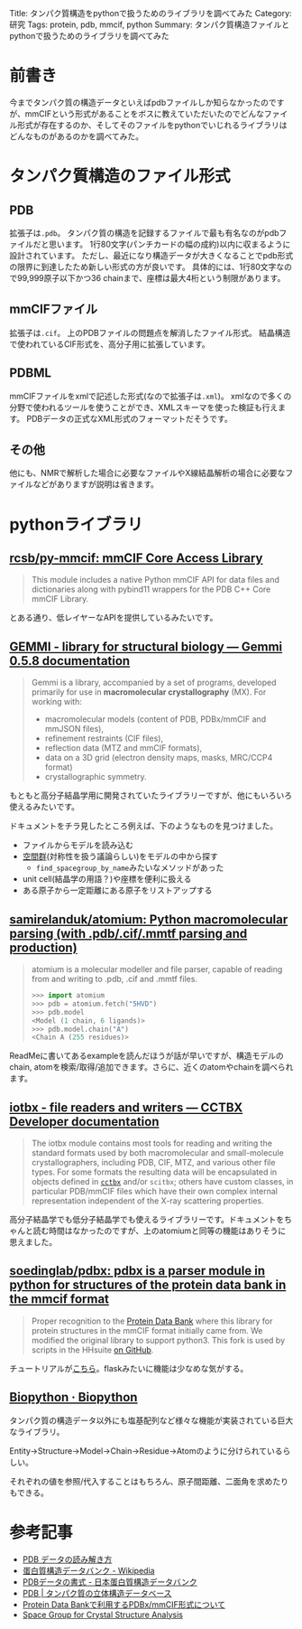 Title: タンパク質構造をpythonで扱うためのライブラリを調べてみた
Category: 研究
Tags: protein, pdb, mmcif, python
Summary: タンパク質構造ファイルとpythonで扱うためのライブラリを調べてみた

# 前書き

今までタンパク質の構造データといえばpdbファイルしか知らなかったのですが、mmCIFという形式があることをボスに教えていただいたのでどんなファイル形式が存在するのか、そしてそのファイルをpythonでいじれるライブラリはどんなものがあるのかを調べてみた。

# タンパク質構造のファイル形式

## PDB

拡張子は`.pdb`。
タンパク質の構造を記録するファイルで最も有名なのがpdbファイルだと思います。
1行80文字(パンチカードの幅の成約)以内に収まるように設計されています。
ただし、最近になり構造データが大きくなることでpdb形式の限界に到達したため新しい形式の方が良いです。
具体的には、1行80文字なので99,999原子以下かつ36 chainまで、座標は最大4桁という制限があります。

## mmCIFファイル

拡張子は`.cif`。
上のPDBファイルの問題点を解消したファイル形式。
結晶構造で使われているCIF形式を、高分子用に拡張しています。


## PDBML

mmCIFファイルをxmlで記述した形式(なので拡張子は`.xml`)。
xmlなので多くの分野で使われるツールを使うことができ、XMLスキーマを使った検証も行えます。
PDBデータの正式なXML形式のフォーマットだそうです。

## その他

他にも、NMRで解析した場合に必要なファイルやX線結晶解析の場合に必要なファイルなどがありますが説明は省きます。

# pythonライブラリ

## [rcsb/py-mmcif: mmCIF Core Access Library](https://github.com/rcsb/py-mmcif)

> This module includes a native Python mmCIF API for data files and dictionaries along with pybind11 wrappers for the PDB C++ Core mmCIF Library.

とある通り、低レイヤーなAPIを提供しているみたいです。



## [GEMMI - library for structural biology — Gemmi 0.5.8 documentation](https://gemmi.readthedocs.io/en/latest/)

> Gemmi is a library, accompanied by a set of programs, developed primarily for use in **macromolecular crystallography** (MX). For working with:
>
> - macromolecular models (content of PDB, PDBx/mmCIF and mmJSON files),
> - refinement restraints (CIF files),
> - reflection data (MTZ and mmCIF formats),
> - data on a 3D grid (electron density maps, masks, MRC/CCP4 format)
> - crystallographic symmetry.

もともと高分子結晶学用に開発されていたライブラリーですが、他にもいろいろ使えるみたいです。

ドキュメントをチラ見したところ例えば、下のようなものを見つけました。

* ファイルからモデルを読み込む
* [空間群](https://www.jeol.co.jp/words/emterms/20121023.022259.html)(対称性を扱う議論らしい)をモデルの中から探す
  * `find_spacegroup_by_name`みたいなメソッドがあった
* unit cell(結晶学の用語？)や座標を便利に扱える
* ある原子から一定距離にある原子をリストアップする



## [samirelanduk/atomium: Python macromolecular parsing (with .pdb/.cif/.mmtf parsing and production)](https://github.com/samirelanduk/atomium)

> atomium is a molecular modeller and file parser, capable of reading from and writing to .pdb, .cif and .mmtf files.
>
> ```python
> >>> import atomium
> >>> pdb = atomium.fetch("5HVD")
> >>> pdb.model
> <Model (1 chain, 6 ligands)>
> >>> pdb.model.chain("A")
> <Chain A (255 residues)>
> ```

ReadMeに書いてあるexampleを読んだほうが話が早いですが、構造モデルのchain, atomを検索/取得/追加できます。さらに、近くのatomやchainを調べられます。

## [iotbx - file readers and writers — CCTBX Developer documentation](https://cctbx.github.io/iotbx/index.html)

> The iotbx module contains most tools for reading and writing the standard formats used by both macromolecular and small-molecule crystallographers, including PDB, CIF, MTZ, and various other file types. For some formats the resulting data will be encapsulated in objects defined in [`cctbx`](https://cctbx.github.io/cctbx/cctbx.html#module-cctbx) and/or `scitbx`; others have custom classes, in particular PDB/mmCIF files which have their own complex internal representation independent of the X-ray scattering properties.

高分子結晶学でも低分子結晶学でも使えるライブラリーです。ドキュメントをちゃんと読む時間はなかったのですが、上のatomiumと同等の機能はありそうに思えました。

## [soedinglab/pdbx: pdbx is a parser module in python for structures of the protein data bank in the mmcif format](https://github.com/soedinglab/pdbx)

> Proper recognition to the [Protein Data Bank](http://mmcif.wwpdb.org/docs/sw-examples/python/html/index.html) where this library for protein structures in the mmCIF format initially came from. We modified the original library to support python3. This fork is used by scripts in the HHsuite [on GitHub](https://github.com/soedinglab/hh-suite).

チュートリアルが[こちら](https://mmcif.wwpdb.org/docs/sw-examples/python/html/)。flaskみたいに機能は少なめな気がする。

## [Biopython · Biopython](https://biopython.org/)

タンパク質の構造データ以外にも塩基配列など様々な機能が実装されている巨大なライブラリ。

Entity→Structure→Model→Chain→Residue→Atomのように分けられているらしい。

それぞれの値を参照/代入することはもちろん、原子間距離、二面角を求めたりもできる。

# 参考記事

- [PDB データの読み解き方](https://pdbj.org/cms-data/workshop/20130823/kinjo.pdf)
- [蛋白質構造データバンク - Wikipedia](https://ja.wikipedia.org/wiki/蛋白質構造データバンク)
- [PDBデータの書式 - 日本蛋白質構造データバンク](https://pdbj.org/help/data-format?lang=ja)
- [PDB | タンパク質の立体構造データベース](https://bi.biopapyrus.jp/db/pdb.html)
- [Protein Data Bankで利用するPDBx/mmCIF形式について](https://www.jstage.jst.go.jp/article/jcrsj/61/3/61_159/_pdf)
- [Space Group for Crystal Structure Analysis](http://nc-imr.imr.tohoku.ac.jp/HERMES/Analysis/SPGroup.html)
